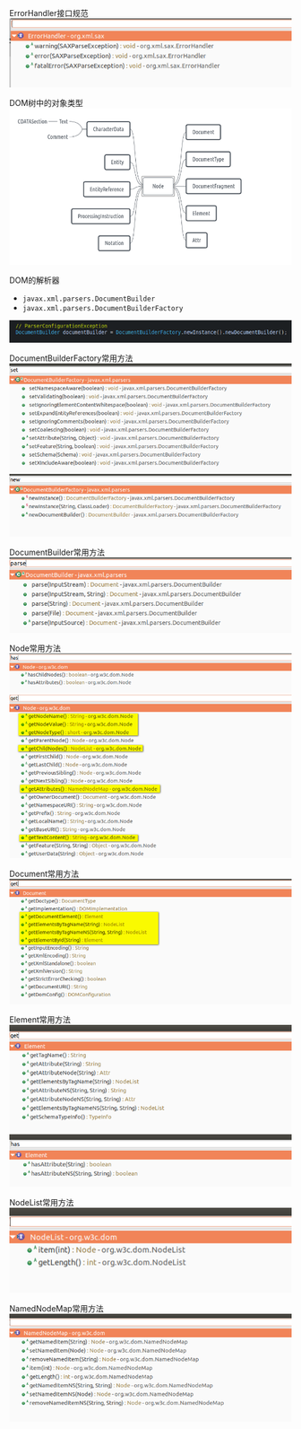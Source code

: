 ErrorHandler接口规范  
![](assets/markdown-img-paste-20190629173644609.png)  

DOM树中的对象类型  
![](assets/markdown-img-paste-20190627170823622.png)

DOM的解析器  
- `javax.xml.parsers.DocumentBuilder`  
- `javax.xml.parsers.DocumentBuilderFactory`  

![](assets/markdown-img-paste-20190627160731735.png)  

DocumentBuilderFactory常用方法  
![](assets/markdown-img-paste-20190629171924403.png)  
![](assets/markdown-img-paste-20190629172559910.png)  

DocumentBuilder常用方法  
![](assets/markdown-img-paste-20190629173813788.png)  

Node常用方法  
![](assets/markdown-img-paste-20190629174848892.png)  
![](assets/markdown-img-paste-20190629174820749.png)  

Document常用方法  
![](assets/markdown-img-paste-20190629174245202.png)  

Element常用方法  
![](assets/markdown-img-paste-20190629175107590.png)  
![](assets/markdown-img-paste-20190629175140181.png)  

NodeList常用方法  
![](assets/markdown-img-paste-20190629175348942.png)  

NamedNodeMap常用方法  
![](assets/markdown-img-paste-20190629175439533.png)  
